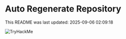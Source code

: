 # Auto Regenerate Repository

This README was last updated: 2025-09-06 02:09:18

 ![TryHackMe](https://tryhackme.com/badge/533634)